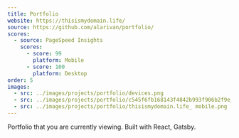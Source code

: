 ```yaml
---
title: Portfolio
website: https://thisismydomain.life/
source: https://github.com/alarivan/portfolio/
scores:
  - source: PageSpeed Insights
    scores:
      - score: 99
        platform: Mobile
      - score: 100
        platform: Desktop
order: 5
images:
  - src: ../images/projects/portfolio/devices.png
  - src: ../images/projects/portfolio/c545f6fb168143f4842b993f906b2f9e_12_1280.jpg
  - src: ../images/projects/portfolio/thisismydomain.life_ mobile.png
---
```


Portfolio that you are currently viewing. Built with React, Gatsby.
